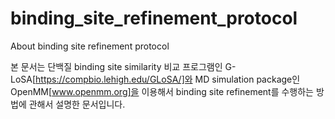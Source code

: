 # binding_site_refinement_protocol
About binding site refinement protocol

본 문서는 단백질 binding site similarity 비교 프로그램인 G-LoSA[https://compbio.lehigh.edu/GLoSA/]와 MD simulation package인 OpenMM[www.openmm.org]을 이용해서 binding site refinement를 수행하는 방법에 관해서 설명한 문서입니다. 

